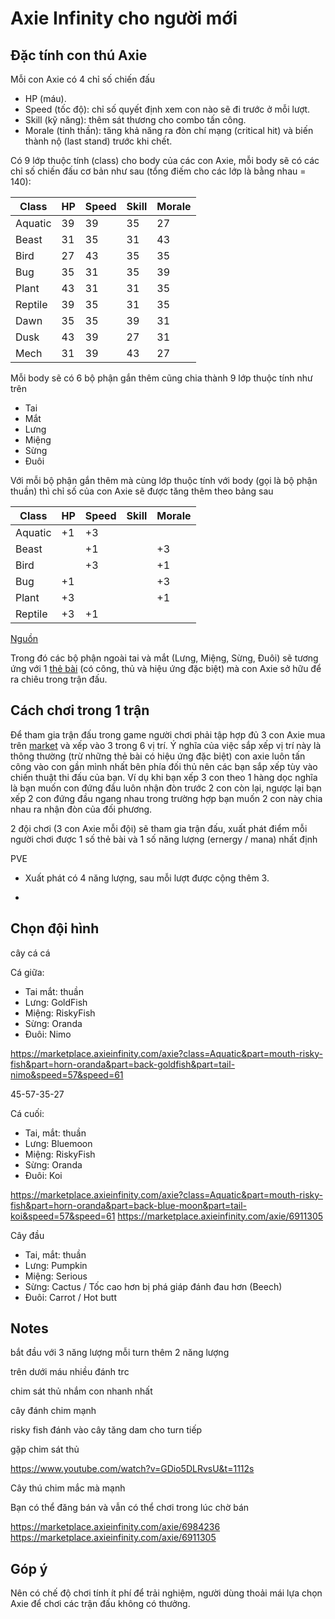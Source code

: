 # Axie Infinity cho người mới

## Đặc tính con thú Axie

Mỗi con Axie có 4 chỉ số chiến đấu

- HP (máu).
- Speed (tốc độ): chỉ số quyết định xem con nào sẽ đi trước ở mỗi lượt.
- Skill (kỹ năng): thêm sát thương cho combo tấn công.
- Morale (tinh thần): tăng khả năng ra đòn chí mạng (critical hit) và biến thành nộ (last stand) trước khi chết.

Có 9 lớp thuộc tính (class) cho body của các con Axie, mỗi body sẽ có các chỉ số chiến đấu cơ bản như sau (tổng điếm cho các lớp là bằng nhau = 140):

| Class   | HP | Speed | Skill | Morale |
|---------|----|-------|-------|--------|
| Aquatic | 39 | 39    | 35    | 27     |
| Beast   | 31 | 35    | 31    | 43     |
| Bird    | 27 | 43    | 35    | 35     |
| Bug     | 35 | 31    | 35    | 39     |
| Plant   | 43 | 31    | 31    | 35     |
| Reptile | 39 | 35    | 31    | 35     |
| Dawn    | 35 | 35    | 39    | 31     |
| Dusk    | 43 | 39    | 27    | 31     |
| Mech    | 31 | 39    | 43    | 27     |

Mỗi body sẽ có 6 bộ phận gắn thêm cũng chia thành 9 lớp thuộc tính như trên

- Tai
- Mắt
- Lưng
- Miệng
- Sừng
- Đuôi

Với mỗi bộ phận gắn thêm mà cùng lớp thuộc tính với body (gọi là bộ phận thuần) thì chỉ số của con Axie sẽ được tăng thêm theo bảng sau

| Class   | HP | Speed | Skill | Morale |
|---------|----|-------|-------|--------|
| Aquatic | +1 | +3    |       |        |
| Beast   |    | +1    |       | +3     |
| Bird    |    | +3    |       | +1     |
| Bug     | +1 |       |       | +3     |
| Plant   | +3 |       |       | +1     |
| Reptile | +3 | +1    |       |        |

[Nguồn](https://axie.zone/stats)

Trong đó các bộ phận ngoài tai và mắt (Lưng, Miệng, Sừng, Đuôi) sẽ tương ứng với 1 [thẻ bài](https://www.axieworld.com/en/tools/cards-explorer) (có công, thủ và hiệu ứng đặc biệt) mà con Axie sở hữu để ra chiêu trong trận đấu.

## Cách chơi trong 1 trận

Để tham gia trận đấu trong game người chơi phải tập hợp đủ 3 con Axie mua trên [market](https://marketplace.axieinfinity.com/axie) và xếp vào 3 trong 6 vị trí. Ý nghĩa của việc sắp xếp vị trí này là thông thường (trừ những thẻ bài có hiệu ứng đặc biệt) con axie luôn tấn công vào con gần mình nhất bên phía đối thủ nên các bạn sắp xếp tùy vào chiến thuật thi đấu của bạn. Ví dụ khi bạn xếp 3 con theo 1 hàng dọc nghĩa là bạn muốn con đứng đầu luôn nhận đòn trước 2 con còn lại, ngược lại bạn xếp 2 con đứng đầu ngang nhau trong trường hợp bạn muốn 2 con này chia nhau ra nhận đòn của đối phương.

2 đội chơi (3 con Axie mỗi đội) sẽ tham gia trận đấu, xuất phát điểm mỗi người chơi được 1 số thẻ bài và 1 số năng lượng (ernergy / mana) nhất định

PVE

- Xuất phát có 4 năng lượng, sau mỗi lượt được cộng thêm 3.

- 

## Chọn đội hình

cây cá cá

Cá giữa:

- Tai mắt: thuần
- Lưng: GoldFish
- Miệng: RiskyFish
- Sừng: Oranda
- Đuôi: Nimo

https://marketplace.axieinfinity.com/axie?class=Aquatic&part=mouth-risky-fish&part=horn-oranda&part=back-goldfish&part=tail-nimo&speed=57&speed=61

45-57-35-27

Cá cuối:

- Tai, mắt: thuần
- Lưng: Bluemoon
- Miệng: RiskyFish
- Sừng: Oranda
- Đuôi: Koi

https://marketplace.axieinfinity.com/axie?class=Aquatic&part=mouth-risky-fish&part=horn-oranda&part=back-blue-moon&part=tail-koi&speed=57&speed=61
https://marketplace.axieinfinity.com/axie/6911305

Cây đầu

- Tai, mắt: thuần
- Lưng: Pumpkin
- Miệng: Serious
- Sừng: Cactus / Tốc cao hơn bị phá giáp đánh đau hơn (Beech)
- Đuôi: Carrot / Hot butt

## Notes

bắt đầu với 3 năng lượng
mỗi turn thêm 2 năng lượng

trên dưới máu nhiều đánh trc

chim sát thủ nhắm con nhanh nhất

cây đánh chim mạnh

risky fish đánh vào cây tăng dam cho turn tiếp

gặp chim sát thủ

https://www.youtube.com/watch?v=GDio5DLRvsU&t=1112s

Cây thú chim mắc mà mạnh

Bạn có thể đăng bán và vẫn có thể chơi trong lúc chờ bán

https://marketplace.axieinfinity.com/axie/6984236
https://marketplace.axieinfinity.com/axie/6911305

## Góp ý

Nên có chế độ chơi tính ít phí để trải nghiệm, người dùng thoải mái lựa chọn Axie để chơi các trận đấu không có thưởng.
